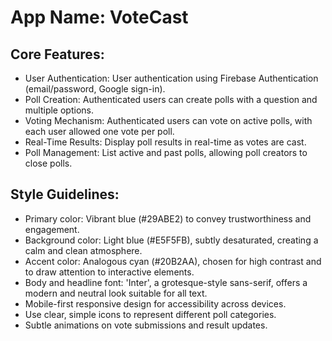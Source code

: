 # **App Name**: VoteCast

## Core Features:

- User Authentication: User authentication using Firebase Authentication (email/password, Google sign-in).
- Poll Creation: Authenticated users can create polls with a question and multiple options.
- Voting Mechanism: Authenticated users can vote on active polls, with each user allowed one vote per poll.
- Real-Time Results: Display poll results in real-time as votes are cast.
- Poll Management: List active and past polls, allowing poll creators to close polls.

## Style Guidelines:

- Primary color: Vibrant blue (#29ABE2) to convey trustworthiness and engagement.
- Background color: Light blue (#E5F5FB), subtly desaturated, creating a calm and clean atmosphere.
- Accent color: Analogous cyan (#20B2AA), chosen for high contrast and to draw attention to interactive elements.
- Body and headline font: 'Inter', a grotesque-style sans-serif, offers a modern and neutral look suitable for all text.
- Mobile-first responsive design for accessibility across devices.
- Use clear, simple icons to represent different poll categories.
- Subtle animations on vote submissions and result updates.